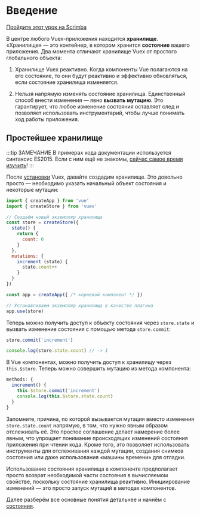 # Введение

<div class="scrimba"><a href="https://scrimba.com/p/pnyzgAP/cMPa2Uk" target="_blank" rel="noopener noreferrer">Пройдите этот урок на Scrimba</a></div>

В центре любого Vuex-приложения находится **хранилище**. «Хранилище» — это контейнер, в котором хранится **состояние** вашего приложения. Два момента отличают хранилище Vuex от простого глобального объекта:

1. Хранилище Vuex реактивно. Когда компоненты Vue полагаются на его состояние, то они будут реактивно и эффективно обновляться, если состояние хранилища изменяется.

2. Нельзя напрямую изменять состояние хранилища. Единственный способ внести изменения — явно **вызвать мутацию**. Это гарантирует, что любое изменение состояния оставляет след и позволяет использовать инструментарий, чтобы лучше понимать ход работы приложения.

## Простейшее хранилище

:::tip ЗАМЕЧАНИЕ
В примерах кода документации используется синтаксис ES2015. Если с ним ещё не знакомы, [сейчас самое время изучить](https://babeljs.io/docs/learn-es2015/)!
:::

После [установки](../installation.md) Vuex, давайте создадим хранилище. Это довольно просто — необходимо указать начальный объект состояния и некоторые мутации:

```js
import { createApp } from 'vue'
import { createStore } from 'vuex'

// Создаём новый экземпляр хранилища
const store = createStore({
  state() {
    return { 
      count: 0
    }
  },
  mutations: {
    increment (state) {
      state.count++
    }
  }
})

const app = createApp({ /* корневой компонент */ })

// Устанавливаем экземпляр хранилища в качестве плагина
app.use(store)
```

Теперь можно получить доступ к объекту состояния через `store.state` и вызвать изменение состояния с помощью метода `store.commit`:

```js
store.commit('increment')

console.log(store.state.count) // -> 1
```

В Vue компонентах, можно получить доступ к хранилищу через `this.$store`. Теперь можно совершить мутацию из метода компонента:

```js
methods: {
  increment() {
    this.$store.commit('increment')
    console.log(this.$store.state.count)
  }
}
```

Запомните, причина, по которой вызывается мутация вместо изменения `store.state.count` напрямую, в том, что нужно явным образом отслеживать её. Это простое соглашение делает намерение более явным, что упрощает понимание происходящих изменений состояния приложения при чтении кода. Кроме того, это позволяет использовать инструменты для отслеживания каждой мутации, создания снимков состояния или даже использования «машины времени» для отладки.

Использование состояния хранилища в компоненте предполагает просто возврат необходимой части состояния в вычисляемом свойстве, поскольку состояние хранилища реактивно. Инициирование изменений — это просто запуск мутаций в методах компонентов.

Далее разберём все основные понятия детальнее и начнём с [состояния](state.md).
